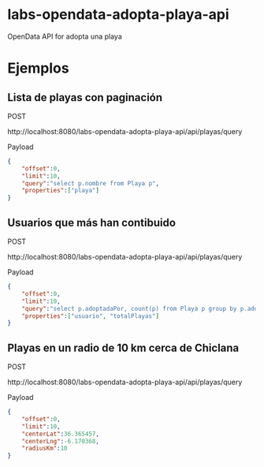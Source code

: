 labs-opendata-adopta-playa-api
==============================

OpenData API for adopta una playa

# Ejemplos

## Lista de playas con paginación

POST

http://localhost:8080/labs-opendata-adopta-playa-api/api/playas/query

Payload

```json
{
    "offset":0,
    "limit":10,
    "query":"select p.nombre from Playa p",
    "properties":["playa"]
}
```

## Usuarios que más han contibuido

POST

http://localhost:8080/labs-opendata-adopta-playa-api/api/playas/query

Payload

```json
{
    "offset":0,
    "limit":10,
    "query":"select p.adoptadaPor, count(p) from Playa p group by p.adoptadaPor order by count(p) desc",
    "properties":["usuario", "totalPlayas"]
}
```

## Playas en un radio de 10 km cerca de Chiclana

POST

http://localhost:8080/labs-opendata-adopta-playa-api/api/playas/query

Payload

```json
{
    "offset":0,
    "limit":10,
    "centerLat":36.365457,
    "centerLng":-6.170368,
    "radiusKm":10
}
```
